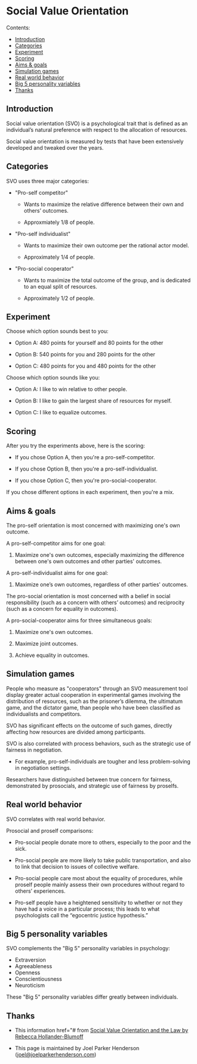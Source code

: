 # Social Value Orientation

Contents:
* <a href="#introduction">Introduction</a>
* <a href="#categories">Categories</a>
* <a href="#experiment">Experiment</a>
* <a href="#scoring">Scoring</a>
* <a href="#aims-and-goals">Aims &amp; goals</a>
* <a href="#simulation-games">Simulation games</a>
* <a href="#real-world-behavior">Real world behavior</a>
* <a href="#big-5-personality-variables">Big 5 personality variables</a>
* <a href="#thanks">Thanks</a>


<h2><a name="introduction">Introduction</a></h2>

Social value orientation (SVO) is a psychological trait that is defined as an individual’s natural preference with respect to the allocation of resources.

Social value orientation is measured by tests that have been extensively developed and tweaked over the years.


<h2><a name="categories">Categories</a></h2>

SVO uses three major categories:

* "Pro-self competitor"

  * Wants to maximize the relative difference between their own and others’ outcomes.

  * Approxmiately 1/8 of people.

* "Pro-self individualist" 

  * Wants to maximize their own outcome per the rational actor model.

  * Approximately 1/4 of people.

* "Pro-social cooperator"

  * Wants to maximize the total outcome of the group, and is dedicated to an equal split of resources. 

  * Approximately 1/2 of people.


<h2><a name="experiment-1">Experiment</a></h2>

Choose which option sounds best to you:

* Option A: 480 points for yourself and 80 points for the other

* Option B: 540 points for you and 280 points for the other

* Option C: 480 points for you and 480 points for the other

Choose which option sounds like you:

* Option A: I like to win relative to other people.

* Option B: I like to gain the largest share of resources for myself. 

* Option C: I like to equalize outcomes.


<h2><a name="scoring">Scoring</a></h2>

After you try the experiments above, here is the scoring:

* If you chose Option A, then you're a pro-self-competitor.

* If you chose Option B, then you're a pro-self-individualist.
 
* If you chose Option C, then you're pro-social-cooperator.

If you chose different options in each experiment, then you're a mix.


<h2><a name="aims-and-goals">Aims &amp; goals</a></h2>

The pro-self orientation is most concerned with maximizing one's own outcome. 

A pro-self-competitor aims for one goal:

1. Maximize one's own outcomes, especially maximizing the difference between one's own outcomes and other parties' outcomes.

A pro-self-individualist aims for one goal:

1. Maximize one’s own outcomes, regardless of other parties' outcomes.

The pro-social orientation is most concerned with a belief in social responsibility (such as a concern with others’ outcomes) and reciprocity (such as a concern for equality in outcomes).

A pro-social-cooperator aims for three simultaneous goals: 

1. Maximize one's own outcomes.

2. Maximize joint outcomes.

3. Achieve equality in outcomes.


<h2><a name="simulation-games">Simulation games</a></h2>

People who measure as "cooperators" through an SVO measurement tool display greater actual cooperation in experimental games involving the distribution of resources, such as the prisoner’s dilemma, the ultimatum game, and the dictator game, than people who have been classified as individualists and competitors.

SVO has significant effects on the outcome of such games, directly affecting how resources are divided among participants.

SVO is also correlated with process behaviors, such as the strategic use of fairness in negotiation. 

* For example, pro-self-individuals are tougher and less problem-solving in negotiation settings. 

Researchers have distinguished between true concern for fairness, demonstrated by prosocials, and strategic use of fairness by proselfs.


<h2><a name="real-world-behavior">Real world behavior</a></h2>

SVO correlates with real world behavior. 

Prosocial and proself comparisons:

* Pro-social people donate more to others, especially to the poor and the sick.

* Pro-social people are more likely to take public transportation, and also to link that decision to issues of collective welfare.

* Pro-social people care most about the equality of procedures, while proself people mainly assess their own procedures without regard to others’ experiences.

* Pro-self people have a heightened sensitivity to whether or not they have had a voice in a particular process; this leads to what psychologists call the “egocentric justice hypothesis.”


<h2><a name="big-5-personality-variables">Big 5 personality variables</a></h2>

SVO complements the "Big 5" personality variables in psychology:

* Extraversion
* Agreeableness
* Openness
* Conscientiousness
* Neuroticism 

These "Big 5" personality variables differ greatly between individuals.


<h2><a name="thanks">Thanks</a></h2>

*  This information href="# from [Social Value Orientation and the Law by Rebecca Hollander-Blumoff
](https://ssrn.com/abstract=2944222)

* This page is maintained by Joel Parker Henderson (joel@joelparkerhenderson.com)
